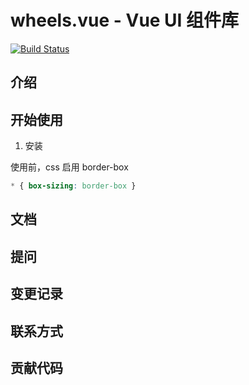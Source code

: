 # wheels.vue - Vue UI 组件库

[![Build Status](https://travis-ci.com/dogezhou/wheels.vue.svg?token=S9BrsoFPAZWAy5gdzFSy&branch=master)](https://travis-ci.com/dogezhou/wheels.vue)

## 介绍

## 开始使用

1. 安装

使用前，css 启用 border-box
```css
* { box-sizing: border-box }
```

## 文档

## 提问

## 变更记录

## 联系方式

## 贡献代码
